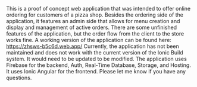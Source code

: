 This is a proof of concept web application that was intended to offer online ordering for customers of a pizza shop. Besides the ordering side of the application, it features an admin side that allows for menu creation and display and management of active orders. There are some unfinished features of the application, but the order flow from the client to the store works fine. A working version of the application can be found here: https://zhsws-b5c6d.web.app/
Currently, the application has not been maintained and does not work with the current version of the Ionic Build system. It would need to be updated to be modified. The application uses Firebase for the backend, Auth, Real-Time Database, Storage, and Hosting. It uses Ionic Angular for the frontend. 
Please let me know if you have any questions. 
